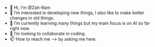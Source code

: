 - 👋 Hi, I’m @Zah-Ram 
- 👀 I’m interested in developing new things, I also like to make  better changes in old things.
- 🌱 I’m currently learning many things but my main focus is on AI so far right now.
- 💞️ I’m looking to collaborate in coding.
- 📫 How to reach me --> by asking me here.

<!---
Zah-Ram/Zah-Ram is a ✨ special ✨ repository because its `README.md` (this file) appears on your GitHub profile.
You can click the Preview link to take a look at your changes.
--->
